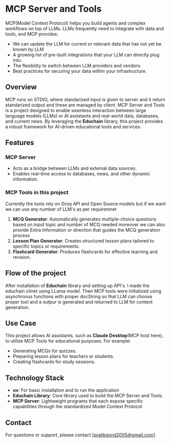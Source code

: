 # MCP Server and Tools  
MCP(Model Context Protocol) helps you build agents and complex workflows on top of LLMs. LLMs frequently need to integrate with data and tools, and MCP provides:
- We can update the LLM for current or relevant data that has not yet be known by LLM
- A growing list of pre-built integrations that your LLM can directly plug into.  
- The flexibility to switch between LLM providers and vendors.  
- Best practices for securing your data within your infrastructure.  

## Overview  
MCP runs on STDIO, where standarized input is given to server and it return standarized output and these are managed by client.
MCP Server and Tools is a project designed to enable seamless interaction between large language models (LLMs) or AI assistants and real-world data, databases, and current news. By leveraging the **Educhain** library, this project provides a robust framework for AI-driven educational tools and services.  

## Features  
### MCP Server  
- Acts as a bridge between LLMs and external data sources.  
- Enables real-time access to databases, news, and other dynamic information.  

### MCP Tools in this project
Currently the tools rely on Groq API and Open Source models but if we want we can use any number of LLM's as per requiremnet
1. **MCQ Generator**: Automatically generates multiple-choice questions based on input topic and number of MCQ needed moreover we can also provide Extra Information or direction that guides the MCQ generation process
2. **Lesson Plan Generator**: Creates structured lesson plans tailored to specific topics or requirements.  
3. **Flashcard Generator**: Produces flashcards for effective learning and revision.  

## Flow of the project 
After installation of **Educhain** library and setting up API's. I made the educhain clinet using LLama model.
Then MCP tools were initialized using asynchronus functions with proper docString so that LLM can choose proper tool and a outpur is generated and returned to LLM for content generation.

## Use Case  
This project allows AI assistants, such as **Claude Desktop**(MCP host here), to utilize MCP Tools for educational purposes. For example:  
- Generating MCQs for quizzes.  
- Preparing lesson plans for teachers or students.  
- Creating flashcards for study sessions.  

## Technology Stack 
- **uv**: For basic installation and to run the application 
- **Educhain Library**: Core library used to build the MCP Server and Tools.  
- **MCP Server**:  Lightweight programs that each expose specific capabilities through the standardized Model Context Protocol

## Contact  
For questions or support, please contact [pratikgond2005@gmail.com].  